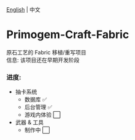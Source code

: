 [English](README.md) | 中文

# Primogem-Craft-Fabric
原石工艺的 Fabric 移植/重写项目
<br>信息: 该项目还在早期开发阶段

### 进度:
- 抽卡系统
  - 数据库 :white_check_mark:
  - 后台管理 :white_check_mark:
  - 游戏内体验 :white_large_square:
- 武器 & 工具
  - 制作中 :white_large_square: